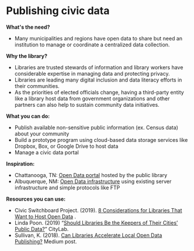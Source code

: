# Publishing civic data

**What's the need?**

* Many municipalities and regions have open data to share but need an institution to manage or coordinate a centralized data collection.

**Why the library?**  

* Libraries are trusted stewards of information and library workers have considerable expertise in managing data and protecting privacy.
* Libraries are leading many digital inclusion and data literacy efforts in their communities. 
* As the priorities of elected officials change, having a third-party entity like a library host data from government organizations and other partners can also help to sustain community data initiatives. 

**What you can do:**

* Publish available non-sensitive public information \(ex. Census data\) about your community 
* Build a prototype program using cloud-based data storage services like Dropbox, Box, or Google Drive to host data
* Manage a civic data portal

**Inspiration:**

* Chattanooga, TN: [Open Data portal](https://data.chattlibrary.org/) hosted by the public library
* Albuquerque, NM: [Open Data infrastructure](https://www.cabq.gov/abq-data) using existing server infrastructure and simple protocols like FTP 

**Resources you can use:**

* Civic Switchboard Project. \(2019\). [8 Considerations for Libraries That Want to Host Open Data](https://civic-switchboard.github.io/post_14/%20) .
* Linda Poon. \(2019\) “[Should Libraries Be the Keepers of Their Cities’ Public Data?](https://www.citylab.com/life/2019/02/libraries-public-information-city-data-digital-archive/581905/)” CityLab.
* Sullivan, K. \(2018\). [Can Libraries Accelerate Local Open Data Publishing?](https://medium.com/open-data-literacy/can-libraries-accelerate-local-open-data-publishing-34caaf6a767f) Medium post.

